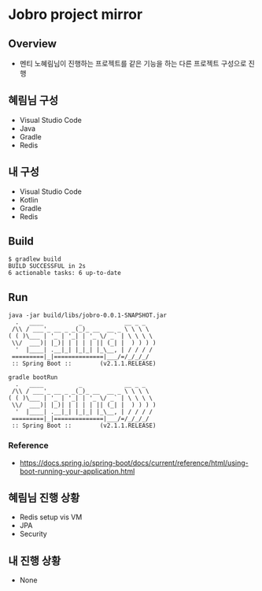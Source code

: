 # Jobro project mirror

## Overview

- 멘티 노혜림님이 진행하는 프로젝트를 같은 기능을 하는 다른 프로젝트 구성으로 진행

## 혜림님 구성

- Visual Studio Code
- Java
- Gradle
- Redis

## 내 구성

- Visual Studio Code
- Kotlin
- Gradle
- Redis

## Build

```text
$ gradlew build
BUILD SUCCESSFUL in 2s
6 actionable tasks: 6 up-to-date
```

## Run

```code
java -jar build/libs/jobro-0.0.1-SNAPSHOT.jar
  .   ____          _            __ _ _
 /\\ / ___'_ __ _ _(_)_ __  __ _ \ \ \ \
( ( )\___ | '_ | '_| | '_ \/ _` | \ \ \ \
 \\/  ___)| |_)| | | | | || (_| |  ) ) ) )
  '  |____| .__|_| |_|_| |_\__, | / / / /
 =========|_|==============|___/=/_/_/_/
 :: Spring Boot ::        (v2.1.1.RELEASE)
```

```code
gradle bootRun
  .   ____          _            __ _ _
 /\\ / ___'_ __ _ _(_)_ __  __ _ \ \ \ \
( ( )\___ | '_ | '_| | '_ \/ _` | \ \ \ \
 \\/  ___)| |_)| | | | | || (_| |  ) ) ) )
  '  |____| .__|_| |_|_| |_\__, | / / / /
 =========|_|==============|___/=/_/_/_/
 :: Spring Boot ::        (v2.1.1.RELEASE)
```

### Reference

- https://docs.spring.io/spring-boot/docs/current/reference/html/using-boot-running-your-application.html

## 혜림님 진행 상황

- Redis setup vis VM
- JPA
- Security

## 내 진행 상황

- None